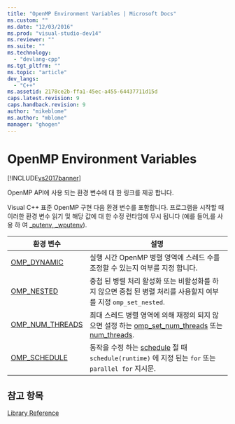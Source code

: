 ```yaml
---
title: "OpenMP Environment Variables | Microsoft Docs"
ms.custom: ""
ms.date: "12/03/2016"
ms.prod: "visual-studio-dev14"
ms.reviewer: ""
ms.suite: ""
ms.technology: 
  - "devlang-cpp"
ms.tgt_pltfrm: ""
ms.topic: "article"
dev_langs: 
  - "C++"
ms.assetid: 2178ce2b-ffa1-45ec-a455-64437711d15d
caps.latest.revision: 9
caps.handback.revision: 9
author: "mikeblome"
ms.author: "mblome"
manager: "ghogen"
---
```

# OpenMP Environment Variables
[!INCLUDE[vs2017banner](../../../assembler/inline/includes/vs2017banner.md)]

OpenMP API에 사용 되는 환경 변수에 대 한 링크를 제공 합니다.  
  
 Visual C\+\+ 표준 OpenMP 구현 다음 환경 변수를 포함합니다.  프로그램을 시작할 때 이러한 환경 변수 읽기 및 해당 값에 대 한 수정 런타임에 무시 됩니다 \(예를 들어,를 사용 하 여 [\_putenv, \_wputenv](../../../c-runtime-library/reference/putenv-wputenv.md)\).  
  
|환경 변수|설명|  
|-----------|--------|  
|[OMP\_DYNAMIC](../../../parallel/openmp/reference/omp-dynamic.md)|실행 시간 OpenMP 병렬 영역에 스레드 수를 조정할 수 있는지 여부를 지정 합니다.|  
|[OMP\_NESTED](../../../parallel/openmp/reference/omp-nested.md)|중첩 된 병렬 처리 활성화 또는 비활성화를 하지 않으면 중첩 된 병렬 처리를 사용할지 여부를 지정 `omp_set_nested`.|  
|[OMP\_NUM\_THREADS](../../../parallel/openmp/reference/omp-num-threads.md)|최대 스레드 병렬 영역에 의해 재정의 되지 않으면 설정 하는 [omp\_set\_num\_threads](../../../parallel/openmp/reference/omp-set-num-threads.md) 또는 [num\_threads](../../../parallel/openmp/reference/num-threads.md).|  
|[OMP\_SCHEDULE](../../../parallel/openmp/reference/omp-schedule.md)|동작을 수정 하는 [schedule](../../../parallel/openmp/reference/schedule.md) 절 때 `schedule(runtime)` 에 지정 된는 `for` 또는 `parallel for` 지시문.|  
  
## 참고 항목  
 [Library Reference](../../../parallel/openmp/reference/openmp-library-reference.md)
